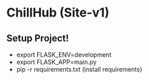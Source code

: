 # ChillHub (Site-v1)

## Setup Project!
 - export FLASK_ENV=development
 - export FLASK_APP=main.py
 - pip -r requirements.txt (install requirements)
